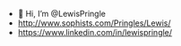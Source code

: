 - 👋 Hi, I’m @LewisPringle
- <http://www.sophists.com/Pringles/Lewis/>
- <https://www.linkedin.com/in/lewispringle/>


